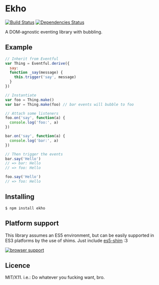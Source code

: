 Ekho
====

[![Build Status](https://travis-ci.org/killdream/ekho.png)](https://travis-ci.org/killdream/ekho)
[![Dependencies Status](https://david-dm.org/killdream/ekho.png)](https://david-dm.org/killdream/ekho)

A DOM-agnostic eventing library with bubbling.


## Example

```js
// Inherit from Eventful
var Thing = Eventful.derive({
  say:
  function _say(message) {
    this.trigger('say', message)
  }
})

// Instantiate
var foo = Thing.make()
var bar = Thing.make(foo) // bar events will bubble to foo

// Attach some listeners
foo.on('say', function(a) {
  console.log('foo:', a)
})

bar.on('say', function(a) {
  console.log('bar:', a)
})

// Then trigger the events
bar.say('Hello')
// => bar: Hello
// => foo: Hello

foo.say('Hello')
// => foo: Hello
```


## Installing

    $ npm install ekho
    

## Platform support

This library assumes an ES5 environment, but can be easily supported in ES3
platforms by the use of shims. Just include [es5-shim][] :3

[es5-shim]: https://github.com/kriskowal/es5-shim

[![browser support](https://ci.testling.com/killdream/polygamous.png)](http://ci.testling.com/killdream/polygamous)


## Licence

MIT/X11. i.e.: Do whatever you fucking want, bro.
